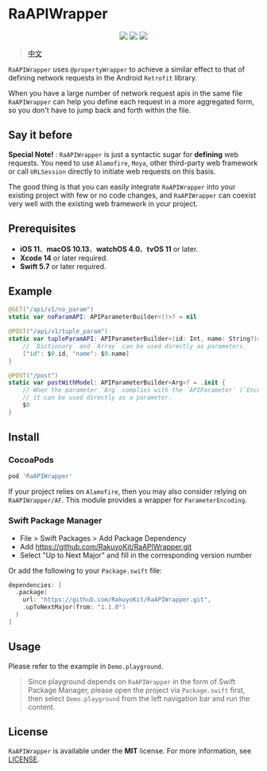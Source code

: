 # RaAPIWrapper

<p align="center">
<a><img src="https://img.shields.io/badge/language-swift-ffac45.svg"></a>
<a href="https://github.com/RakuyoKit/RaAPIWrapper/releases"><img src="https://img.shields.io/cocoapods/v/RaAPIWrapper.svg"></a>
<a href="https://github.com/RakuyoKit/RaAPIWrapper/blob/main/LICENSE"><img src="https://img.shields.io/cocoapods/l/RaAPIWrapper.svg?style=flat"></a>
</p>

> [中文](https://github.com/RakuyoKit/RaAPIWrapper/blob/main/README_CN.md)

`RaAPIWrapper` uses `@propertyWrapper` to achieve a similar effect to that of defining network requests in the Android `Retrofit` library.

When you have a large number of network request apis in the same file `RaAPIWrapper` can help you define each request in a more aggregated form, so you don't have to jump back and forth within the file.

## Say it before

**Special Note!** : `RaAPIWrapper` is just a syntactic sugar for **defining** web requests. You need to use `Alamofire`, `Moya`, other third-party web framework or call `URLSession` directly to initiate web requests on this basis.

The good thing is that you can easily integrate `RaAPIWrapper` into your existing project with few or no code changes, and `RaAPIWrapper` can coexist very well with the existing web framework in your project.

## Prerequisites

- **iOS 11**、**macOS 10.13**、**watchOS 4.0**、**tvOS 11** or later.
- **Xcode 14** or later required.
- **Swift 5.7** or later required.

## Example

```swift
@GET("/api/v1/no_param")
static var noParamAPI: APIParameterBuilder<()>? = nil

@POST("/api/v1/tuple_param")
static var tupleParamAPI: APIParameterBuilder<(id: Int, name: String?)>? = .init {
    // `Dictionary` and `Array` can be used directly as parameters.
    ["id": $0.id, "name": $0.name]
}

@POST("/post")
static var postWithModel: APIParameterBuilder<Arg>? = .init {
    // When the parameter `Arg` complies with the `APIParameter` (`Encodable & Hashable`) protocol, 
    // it can be used directly as a parameter.
    $0
}
```

## Install

### CocoaPods

```ruby
pod 'RaAPIWrapper'
```

If your project relies on `Alamofire`, then you may also consider relying on `RaAPIWrapper/AF`. This module provides a wrapper for `ParameterEncoding`.

### Swift Package Manager

- File > Swift Packages > Add Package Dependency
- Add https://github.com/RakuyoKit/RaAPIWrapper.git
- Select "Up to Next Major" and fill in the corresponding version number

Or add the following to your `Package.swift` file:

```swift
dependencies: [
  .package(
    url: "https://github.com/RakuyoKit/RaAPIWrapper.git", 
    .upToNextMajor(from: "1.1.0")
  )
]
```

## Usage

Please refer to the example in `Demo.playground`.

> Since playground depends on `RaAPIWrapper` in the form of Swift Package Manager, please open the project via `Package.swift` first, then select `Demo.playground` from the left navigation bar and run the content.

## License

`RaAPIWrapper` is available under the **MIT** license. For more information, see [LICENSE](LICENSE).
